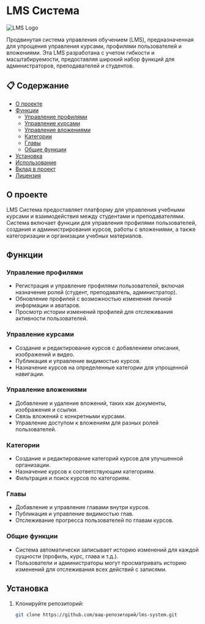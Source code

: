 # LMS Система

![LMS Logo](https://via.placeholder.com/150)

Продвинутая система управления обучением (LMS), предназначенная для упрощения управления курсами, профилями пользователей и вложениями. Эта LMS разработана с учетом гибкости и масштабируемости, предоставляя широкий набор функций для администраторов, преподавателей и студентов.

## 📋 Содержание

- [О проекте](#о-проекте)
- [Функции](#функции)
  - [Управление профилями](#управление-профилями)
  - [Управление курсами](#управление-курсами)
  - [Управление вложениями](#управление-вложениями)
  - [Категории](#категории)
  - [Главы](#главы)
  - [Общие функции](#общие-функции)
- [Установка](#установка)
- [Использование](#использование)
- [Вклад в проект](#вклад-в-проект)
- [Лицензия](#лицензия)

## О проекте

LMS Система предоставляет платформу для управления учебными курсами и взаимодействия между студентами и преподавателями. Система включает функции для управления профилями пользователей, создания и администрирования курсов, работы с вложениями, а также категоризации и организации учебных материалов.

## Функции

### Управление профилями

- Регистрация и управление профилями пользователей, включая назначение ролей (студент, преподаватель, администратор).
- Обновление профилей с возможностью изменения личной информации и аватаров.
- Просмотр истории изменений профилей для отслеживания активности пользователей.

### Управление курсами

- Создание и редактирование курсов с добавлением описания, изображений и видео.
- Публикация и управление видимостью курсов.
- Назначение курсов на определенные категории для упрощенной навигации.

### Управление вложениями

- Добавление и удаление вложений, таких как документы, изображения и ссылки.
- Связь вложений с конкретными курсами.
- Управление доступом к вложениям для разных ролей пользователей.

### Категории

- Создание и редактирование категорий курсов для улучшенной организации.
- Назначение курсов к соответствующим категориям.
- Фильтрация и поиск курсов по категориям.

### Главы

- Добавление и управление главами внутри курсов.
- Публикация и управление видимостью глав.
- Отслеживание прогресса пользователей по главам курсов.

### Общие функции

- Система автоматически записывает историю изменений для каждой сущности (профиль, курс, глава и т.д.).
- Пользователи и администраторы могут просматривать историю изменений для отслеживания всех действий с записями.

## Установка

1. Клонируйте репозиторий:
   ```bash
   git clone https://github.com/ваш-репозиторий/lms-system.git

